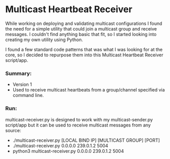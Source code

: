 # Multicast Heartbeat Receiver #

While working on deploying and validating multicast configurations I found the need for a simple 
utility that could join a multicast group and receive messages. I couldn't find anything basic
that fit, so I started looking into creating my own utility using Python.

I found a few standard code patterns that was what I was looking for at the core,
so I decided to repurpose them into this Multicast Heartbeat Receiver script/app.

### Summary: ###

* Version 1
* Used to receive multicast heartbeats from a group/channel specified via command line.

### Run: ###
multicast-receiver.py is designed to work with my multicast-sender.py script/app but it can be used
to receive multicast messages from any source:

* ./multicast-receiver.py [LOCAL BIND IP] [MULTICAST GROUP] [PORT]
* ./multicast-receiver.py 0.0.0.0 239.0.1.2 5004
* python3 multicast-receiver.py 0.0.0.0 239.0.1.2 5004
